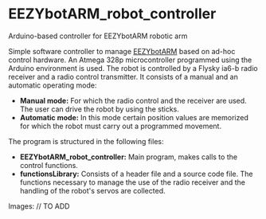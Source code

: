 # EEZYbotARM_robot_controller
 Arduino-based controller for EEZYbotARM robotic arm
 
Simple software controller to manage [EEZYbotARM](http://www.eezyrobots.it/eba_mk1.html) based on ad-hoc control hardware. An Atmega 328p microcontroller programmed using the Arduino environment is used.
The robot is controlled by a Flysky ia6-b radio receiver and a radio control transmitter. It consists of a manual and an automatic operating mode:

- **Manual mode:** For which the radio control and the receiver are used. The user can drive the robot by using the sticks.
- **Automatic mode:** In this mode certain position values are memorized for which the robot must carry out a programmed movement.

The program is structured in the following files:

- **EEZYbotARM_robot_controller:** Main program, makes calls to the control functions.
- **functionsLibrary:** Consists of a header file and a source code file. The functions necessary to manage the use of the radio receiver and the handling of the robot's servos are collected.

Images: // TO ADD
